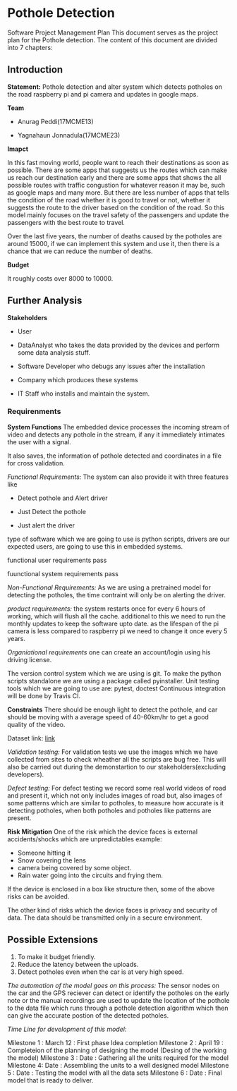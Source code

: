 # Pothole Detection

Software Project Management Plan
This document serves as the project plan for the Pothole detection. The content of this document are divided into 7 chapters:

## Introduction

**Statement:**
Pothole detection and alter system which detects potholes on the road raspberry pi and pi camera and updates in google maps.

**Team**

* Anurag Peddi(17MCME13)

* Yagnahaun Jonnadula(17MCME23)

**Imapct**

In this fast moving world, people want to reach their destinations as soon as possible. There are some apps that suggests us the routes which can make us reach our destination early and there are some apps that shows the all possible routes with traffic congustion for whatever reason it may be, such as google maps and many more. 
But there are less number of apps that tells the condition of the road whether it is good to travel or not, whether it suggests the route to the driver based on the condition of the road. So this model mainly focuses on the travel safety of the passengers and update the passengers with the best route to travel.

Over the last five years, the number of deaths caused by the potholes are around 15000, if we can implement this system and use it, then there is a chance that we can reduce the number of deaths.

**Budget**

It roughly costs over 8000 to 10000.

## Further Analysis

**Stakeholders**

* User

* DataAnalyst who takes the data provided by the devices and perform some data analysis stuff.

* Software Developer who debugs any issues after the installation

* Company which produces these systems

* IT Staff who installs and maintain the system.

### Requirenments

**System Functions**
The embedded device processes the incoming stream of video and detects any pothole in the stream, if any it immediately intimates the user with a signal.

It also saves, the information of pothole detected and coordinates in a file for cross validation.

*Functional Requirements:*
The system can also provide it with three features like
* Detect pothole and Alert driver

* Just Detect the pothole

* Just alert the driver

type of software which we are going to use is python scripts, drivers are our expected users, are going to use this in embedded systems.

functional user requirements
    pass

fuunctional system requirements
    pass

*Non-Functional Requirements:*
As we are using a pretrained model for detecting the potholes, the time contraint will only be on alerting the driver.

*product requirements:*
the system restarts once for every 6 hours of working, which will flush all the cache.
additional to this we need to run the monthly updates to keep the software upto date.
as the lifespan of the pi camera is less compared to raspberry pi we need to change it once every 5 years.

*Organiational requirements*
one can create an account/login using his driving license.

The version control system  which we are using is git.
To make the python scripts standalone we are using a package called pyinstaller.
Unit testing tools which we are going to use are: pytest, doctest
Continuous integration will be done by Travis CI.

**Constraints**
There should be enough light to detect the pothole, and car should be moving with a average speed of 40-60km/hr to get a good quality of the video.

Dataset link: [link](https://www.kaggle.com/sachinpatel21/pothole-image-dataset)

*Validation testing:* For validation tests we use the images which we have collected from sites to check wheather all the scripts are bug free.
This will also be carried out during the demonstartion to our stakeholders(excluding developers).

*Defect testing:* For defect testing we record some real world videos of road and present it, which not only includes images of road but, also images of some patterns which are similar to potholes, to measure how accurate is it detecting potholes, when both potholes and potholes like patterns are present.

**Risk Mitigation**
One of the risk which the device faces is external accidents/shocks which are unpredictables
example:
* Someone hitting it
* Snow covering the lens
* camera being covered by some object.
* Rain water going into the circuits and frying them.

If the device is enclosed in a box like structure then, some of the above risks can be avoided.

The other kind of risks which the device faces is privacy and security of data.
The data should be transmitted only in a secure environment.

## Possible Extensions

1) To make it budget friendly.
2) Reduce the latency between the uploads.
3) Detect potholes even when the car is at very high speed.

*The automation of the model goes on this process:*
The sensor nodes on the car and the GPS reciever can detect or identify the potholes on the early note or the manual recordings are used to update the location of the pothole to the data file which runs through a pothole detection algorithm which then can give the accurate postion of the detected potholes.

*Time Line for development of this model:*

Milestone 1 : March 12 : First phase Idea completion
Milestone 2 : April 19 : Completeion of the planning of designing the model (Desing of the working the model)
Milestone 3 : Date : Gathering all the units required for the model
Milestone 4: Date : Assembling the units to a well designed model
Milestone 5 : Date : Testing the model with all the data sets
Milestone 6 : Date : Final model that is ready to deliver.